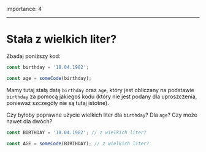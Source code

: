 importance: 4

---

# Stała z wielkich liter?

Zbadaj poniższy kod:

```js
const birthday = '18.04.1982';

const age = someCode(birthday);
```

Mamy tutaj stałą datę `birthday` oraz `age`, który jest obliczany na podstawie `birthday` za pomocą jakiegoś kodu (który nie jest podany dla uproszczenia, ponieważ szczegóły nie są tutaj istotne).

Czy byłoby poprawne użycie wielkich liter dla `birthday`? Dla `age`? Czy może nawet dla dwóch?

```js
const BIRTHDAY = '18.04.1982'; // z wielkich liter?

const AGE = someCode(BIRTHDAY); // z wielkich liter?
```

